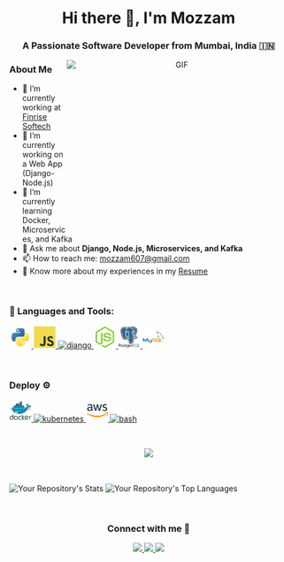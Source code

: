 <h1 align="center">Hi there 👋, I'm Mozzam</h1>

<h3 align="center">A Passionate Software Developer from Mumbai, India 🇮🇳</h3>

<p align="center">
  <img align="right" height="300" width="400" alt="GIF" src="https://media.giphy.com/media/SWoSkN6DxTszqIKEqv/giphy.gif">
</p>

### About Me

- 🔭 I’m currently working at [Finrise Softech](https://phoenix.tech/griffyn/)
- 🌱 I’m currently working on a Web App (Django-Node.js)
- 🌱 I’m currently learning Docker, Microservices, and Kafka
- 💬 Ask me about **Django, Node.js, Microservices, and Kafka**
- 📫 How to reach me: [mozzam607@gmail.com](mailto:mozzam607@gmail.com)
- 📄 Know more about my experiences in my [Resume](https://github.com/mozzam123/mozzam123/blob/main/Mozzam%E2%80%99s%20Resume.pdf)

<br/>

### 🔨 Languages and Tools:

<p align="left"> 
  <a href="https://www.python.org" target="_blank" rel="noreferrer"> 
    <img src="https://raw.githubusercontent.com/devicons/devicon/master/icons/python/python-original.svg" alt="python" width="40" height="40"/> 
  </a> 
  <a href="https://javascript.com/" target="_blank" rel="noreferrer"> 
    <img src="https://raw.githubusercontent.com/devicons/devicon/master/icons/javascript/javascript-original.svg" alt="javascript" width="40" height="40"/> 
  </a> 
  <a href="https://www.djangoproject.com/" target="_blank" rel="noreferrer"> 
    <img src="https://cdn.worldvectorlogo.com/logos/django.svg" alt="django" width="40" height="40"/> 
  </a> 
  <a href="https://www.nodejs.com" target="_blank" rel="noreferrer"> 
    <img src="https://raw.githubusercontent.com/devicons/devicon/master/icons/nodejs/nodejs-original.svg" alt="nodejs" width="40" height="40"/> 
  </a>
  <a href="https://www.postgresql.org" target="_blank" rel="noreferrer"> 
    <img src="https://raw.githubusercontent.com/devicons/devicon/master/icons/postgresql/postgresql-original-wordmark.svg" alt="postgresql" width="40" height="40"/> 
  </a> 
  <a href="https://www.mysql.com/" target="_blank" rel="noreferrer"> 
    <img src="https://raw.githubusercontent.com/devicons/devicon/master/icons/mysql/mysql-original-wordmark.svg" alt="mysql" width="40" height="40"/>
  </a> 
</p>

<br/>

### Deploy ⚙

<p align="left">
  <a href="https://www.docker.com/" target="_blank" rel="noreferrer"> 
    <img src="https://raw.githubusercontent.com/devicons/devicon/master/icons/docker/docker-original-wordmark.svg" alt="docker" width="40" height="40"/> 
  </a> 
  <a href="https://kubernetes.io" target="_blank" rel="noreferrer"> 
    <img src="https://www.vectorlogo.zone/logos/kubernetes/kubernetes-icon.svg" alt="kubernetes" width="40" height="40"/> 
  </a> 
  <a href="https://aws.amazon.com" target="_blank" rel="noreferrer"> 
    <img src="https://raw.githubusercontent.com/devicons/devicon/master/icons/amazonwebservices/amazonwebservices-original-wordmark.svg" alt="aws" width="40" height="40"/> 
  </a> 
  <a href="https://www.gnu.org/software/bash/" target="_blank" rel="noreferrer"> 
    <img src="https://www.vectorlogo.zone/logos/gnu_bash/gnu_bash-icon.svg" alt="bash" width="40" height="40"/> 
  </a> 
</p>

<br/>

<p align="center">
  <img src="https://user-images.githubusercontent.com/73097560/115834477-dbab4500-a447-11eb-908a-139a6edaec5c.gif">
</p>

<br/>

![Your Repository's Stats](https://github-readme-stats-sigma-five.vercel.app/api?username=mozzam123&theme=dark&hide_border=false&include_all_commits=true&count_private=true)
![Your Repository's Top Languages](https://github-readme-stats-sigma-five.vercel.app/api/top-langs/?username=mozzam123&layout=compact&theme=dark&card_width=400)

<br/>

<h3 align="center">Connect with me 🤝</h3>

<p align="center">
  <a target="_blank" href="https://www.linkedin.com/in/saurabhmchavan/">
    <img src="https://img.icons8.com/doodle/40/000000/linkedin--v2.png">
  </a>
  <a target="_blank" href="https://github.com/100rabhcsmc">
    <img src="https://img.icons8.com/doodle/40/000000/github--v1.png">
  </a>
  <a target="_blank" href="https://instagram.com/100rabhch">
    <img src="https://img.icons8.com/doodle/40/000000/instagram-new--v2.png">
  </a>
</p>

